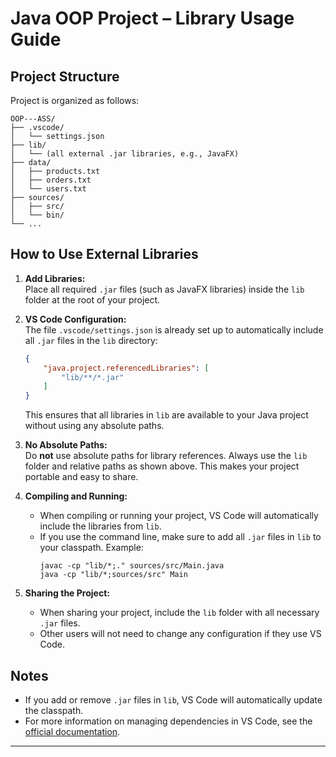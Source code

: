 # Java OOP Project – Library Usage Guide

## Project Structure

Project is organized as follows:

```
OOP---ASS/
├── .vscode/
│   └── settings.json
├── lib/
│   └── (all external .jar libraries, e.g., JavaFX)
├── data/
│   ├── products.txt
│   ├── orders.txt
│   └── users.txt
├── sources/
│   ├── src/
│   └── bin/
└── ...
```

## How to Use External Libraries

1. **Add Libraries:**  
   Place all required `.jar` files (such as JavaFX libraries) inside the `lib` folder at the root of your project.

2. **VS Code Configuration:**  
   The file `.vscode/settings.json` is already set up to automatically include all `.jar` files in the `lib` directory:
   ```json
   {
       "java.project.referencedLibraries": [
           "lib/**/*.jar"
       ]
   }
   ```
   This ensures that all libraries in `lib` are available to your Java project without using any absolute paths.

3. **No Absolute Paths:**  
   Do **not** use absolute paths for library references. Always use the `lib` folder and relative paths as shown above. This makes your project portable and easy to share.

4. **Compiling and Running:**  
   - When compiling or running your project, VS Code will automatically include the libraries from `lib`.
   - If you use the command line, make sure to add all `.jar` files in `lib` to your classpath. Example:
     ```
     javac -cp "lib/*;." sources/src/Main.java
     java -cp "lib/*;sources/src" Main
     ```

5. **Sharing the Project:**  
   - When sharing your project, include the `lib` folder with all necessary `.jar` files.
   - Other users will not need to change any configuration if they use VS Code.

## Notes

- If you add or remove `.jar` files in `lib`, VS Code will automatically update the classpath.
- For more information on managing dependencies in VS Code, see the [official documentation](https://github.com/microsoft/vscode-java-dependency#manage-dependencies).

---